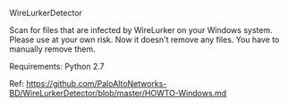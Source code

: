 WireLurkerDetector

Scan for files that are infected by WireLurker on your Windows system. Please use at your own risk. 
Now it doesn't remove any files. You have to manually remove them.

Requirements:
Python 2.7

Ref: https://github.com/PaloAltoNetworks-BD/WireLurkerDetector/blob/master/HOWTO-Windows.md
